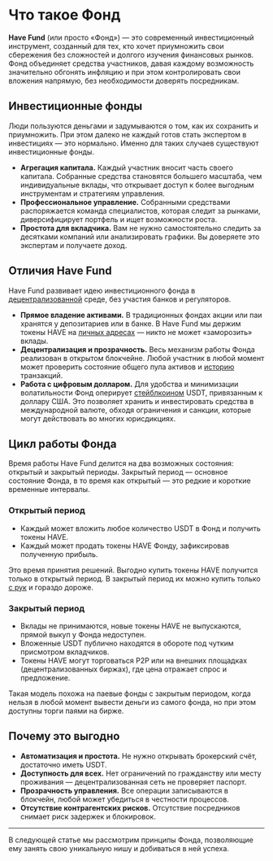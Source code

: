 # Что такое Фонд

**Have Fund** (или просто «Фонд») — это современный инвестиционный инструмент,
созданный для тех, кто хочет приумножить свои сбережения без сложностей
и долгого изучения финансовых рынков. Фонд объединяет средства участников,
давая каждому возможность значительно обгонять инфляцию и при этом
контролировать свои вложения напрямую, без необходимости доверять посредникам.

## Инвестиционные фонды

Люди пользуются деньгами и задумываются о том, как их сохранить и приумножить.
При этом далеко не каждый готов стать экспертом в инвестициях — это нормально.
Именно для таких случаев существуют инвестиционные фонды.

* **Агрегация капитала.**
  Каждый участник вносит часть своего капитала.
  Собранные средства становятся большего масштаба, чем индивидуальные вклады,
  что открывает доступ к более выгодным инструментам и стратегиям управления.
* **Профессиональное управление.**
  Собранными средствами распоряжается команда специалистов,
  которая следит за рынками, диверсифицирует портфель и ищет возможности роста.
* **Простота для вкладчика.**
  Вам не нужно самостоятельно следить за десятками компаний
  или анализировать графики. Вы доверяете это экспертам и получаете доход.

## Отличия Have Fund

Have Fund развивает идею инвестиционного фонда
в [децентрализованной](/ru/core-concepts/decentralized-networks) среде,
без участия банков и регуляторов.

* **Прямое владение активами.**
  В традиционных фондах акции или паи хранятся у депозитариев или в банке.
  В Have Fund мы держим токены HAVE
  на [личных адресах](/ru/core-concepts/address-management) —
  никто не может «заморозить» вклады.
* **Децентрализация и прозрачность.**
  Весь механизм работы Фонда реализован в открытом блокчейне.
  Любой участник в любой момент может проверить состояние общего пула активов
  и [историю](/ru/management/history) транзакций.
* **Работа с цифровым долларом.**
  Для удобства и минимизации волатильности Фонд оперирует
  [стейблкоином](/ru/defi/tokens/stablecoins) USDT,
  привязанным к доллару США. Это позволяет хранить и инвестировать средства
  в международной валюте, обходя ограничения и санкции,
  которые могут действовать во многих юрисдикциях.

## Цикл работы Фонда

Время работы Have Fund делится на два возможных состояния:
открытый и закрытый периоды. Закрытый период — основное состояние Фонда,
в то время как открытый — это редкие и короткие временные интервалы.

### Открытый период

* Каждый может вложить любое количество USDT в Фонд и получить токены HAVE.
* Каждый может продать токены HAVE Фонду, зафиксировав полученную прибыль.

Это время принятия решений. Выгодно купить токены HAVE получится только
в открытый период. В закрытый период их можно купить
только [с рук](/ru/using/secondary-market) и гораздо дороже.

### Закрытый период

* Вклады не принимаются, новые токены HAVE не выпускаются,
  прямой выкуп у Фонда недоступен.
* Вложенные USDT публично находятся в обороте под чутким присмотром вкладчиков.
* Токены HAVE могут торговаться P2P или на внешних площадках
  (децентрализованных биржах), где цена отражает спрос и предложение.

Такая модель похожа на паевые фонды с закрытым периодом,
когда нельзя в любой момент вывести деньги из самого фонда,
но при этом доступны торги паями на бирже.

## Почему это выгодно

* **Автоматизация и простота.**
  Не нужно открывать брокерский счёт, достаточно иметь USDT.
* **Доступность для всех.**
  Нет ограничений по гражданству или месту проживания —
  децентрализованная сеть не проверяет паспорт.
* **Прозрачность управления.**
  Все операции записываются в блокчейн,
  любой может убедиться в честности процессов.
* **Отсутствие контрагентских рисков.**
  Отсутствие посредников снимает риск задержек и блокировок.

---

В следующей статье мы рассмотрим принципы Фонда,
позволяющие ему занять свою уникальную нишу и добиваться в ней успеха.
